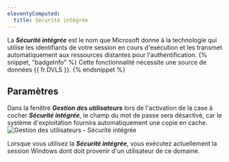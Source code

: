 ```yaml
---
eleventyComputed:
  title: Sécurité intégrée
---
```

La ***Sécurité intégrée*** est le nom que Microsoft donne à la technologie qui utilise les identifiants de votre session en cours d'exécution et les transmet automatiquement aux ressources distantes pour l'authentification.
{% snippet, "badgeInfo" %}
Cette fonctionnalité nécessite une source de données {{ fr.DVLS }}.
{% endsnippet %}


## Paramètres

Dans la fenêtre ***Gestion des utilisateurs*** lors de l'activation de la case à cocher ***Sécurité intégrée***, le champ du mot de passe sera désactivé, car le système d'exploitation fournira automatiquement une copie en cache.
![Gestion des utilisateurs - Sécurité intégrée](https://cdnweb.devolutions.net/docs/fr/rdm/mac/clip4123.png)

Lorsque vous utilisez la ***Sécurité intégrée***, vous exécutez actuellement la session Windows dont doit provenir d'un utilisateur de ce domaine.

